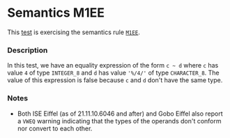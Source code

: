 # Semantics M1EE

This [test](.) is exercising the semantics rule [`M1EE`](../Readme.md).

### Description

In this test, we have an equality expression of the form `c ~ d` where `c` has value `4` of type `INTEGER_8` and `d` has value `'%/4/'` of type `CHARACTER_8`. The value of this expression is false because `c` and `d` don't have the same type.

### Notes

* Both ISE Eiffel (as of 21.11.10.6046 and after) and Gobo Eiffel also report a `VWEQ` warning indicating that the types of the operands don't conform nor convert to each other.
